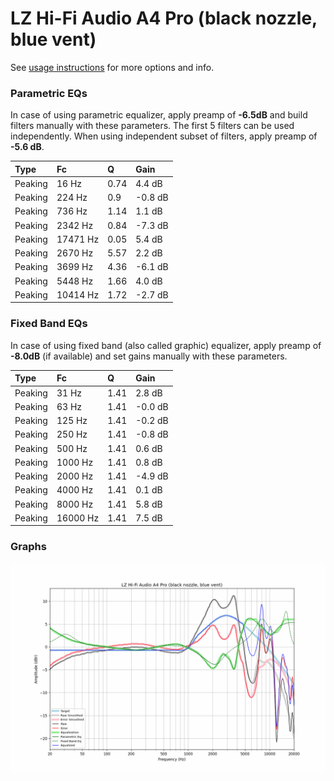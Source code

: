 # LZ Hi-Fi Audio A4 Pro (black nozzle, blue vent)
See [usage instructions](https://github.com/jaakkopasanen/AutoEq#usage) for more options and info.

### Parametric EQs
In case of using parametric equalizer, apply preamp of **-6.5dB** and build filters manually
with these parameters. The first 5 filters can be used independently.
When using independent subset of filters, apply preamp of **-5.6 dB**.

| Type    | Fc       |    Q | Gain    |
|:--------|:---------|:-----|:--------|
| Peaking | 16 Hz    | 0.74 | 4.4 dB  |
| Peaking | 224 Hz   | 0.9  | -0.8 dB |
| Peaking | 736 Hz   | 1.14 | 1.1 dB  |
| Peaking | 2342 Hz  | 0.84 | -7.3 dB |
| Peaking | 17471 Hz | 0.05 | 5.4 dB  |
| Peaking | 2670 Hz  | 5.57 | 2.2 dB  |
| Peaking | 3699 Hz  | 4.36 | -6.1 dB |
| Peaking | 5448 Hz  | 1.66 | 4.0 dB  |
| Peaking | 10414 Hz | 1.72 | -2.7 dB |

### Fixed Band EQs
In case of using fixed band (also called graphic) equalizer, apply preamp of **-8.0dB**
(if available) and set gains manually with these parameters.

| Type    | Fc       |    Q | Gain    |
|:--------|:---------|:-----|:--------|
| Peaking | 31 Hz    | 1.41 | 2.8 dB  |
| Peaking | 63 Hz    | 1.41 | -0.0 dB |
| Peaking | 125 Hz   | 1.41 | -0.2 dB |
| Peaking | 250 Hz   | 1.41 | -0.8 dB |
| Peaking | 500 Hz   | 1.41 | 0.6 dB  |
| Peaking | 1000 Hz  | 1.41 | 0.8 dB  |
| Peaking | 2000 Hz  | 1.41 | -4.9 dB |
| Peaking | 4000 Hz  | 1.41 | 0.1 dB  |
| Peaking | 8000 Hz  | 1.41 | 5.8 dB  |
| Peaking | 16000 Hz | 1.41 | 7.5 dB  |

### Graphs
![](./LZ%20Hi-Fi%20Audio%20A4%20Pro%20(black%20nozzle,%20blue%20vent).png)